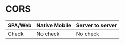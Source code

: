 # CORS 


| SPA/Web | Native Mobile | Server to server |
|------|-----------|----------|
| Check | No check | No check |